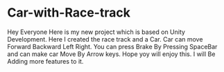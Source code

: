 # Car-with-Race-track
Hey Everyone Here is my new project which is based on Unity Development.
Here I created the race track and a Car.
Car can move Forward Backward Left Right. You can press Brake By Pressing SpaceBar and can make car Move By Arrow keys.
Hope yoy will enjoy this.
I will Be Adding more features to it.
